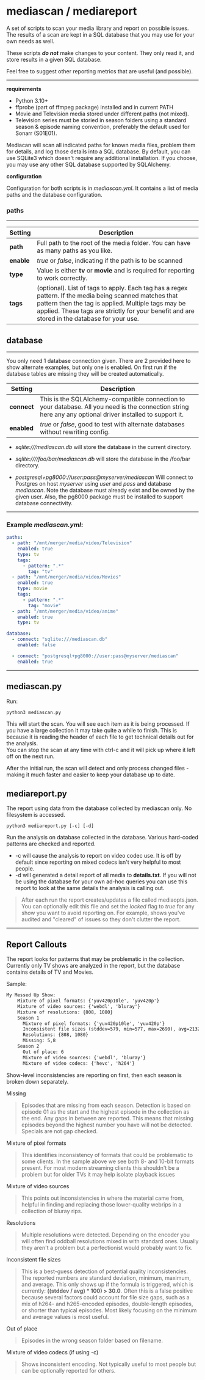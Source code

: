 
# mediascan / mediareport #

A set of scripts to scan your media library and report on possible issues.
The results of a scan are kept in a SQL database that you may use for your own needs as well.

These scripts ***do not*** make changes to your content.  They only read it, and store results in a given SQL database.

Feel free to suggest other reporting metrics that are useful (and possible).


---
**requirements**

* Python 3.10+
* ffprobe (part of ffmpeg package) installed and in current PATH
* Movie and Television media stored under different paths (not mixed).
* Television series must be storied in season folders using a standard season & episode naming convention, preferably the default used for Sonarr (S01E01).

Mediacan will scan all indicated paths for known media files, problem them for details, and log those details into a SQL database.  By default, you can use SQLite3 which doesn't require any additional installation.  If you choose, you may use any other SQL database supported by SQLAlchemy.

**configuration**

Configuration for both scripts is in _mediascan.yml_.  It contains a list of media paths and the database configuration.

### paths ###
---


|  Setting        | Description     |
|--------------|---------------------------------------|
| **path**     | Full path to the root of the media folder. You can have as many paths as you like. |
| **enable**   | _true_ or _false_, indicating if the path is to be scanned |
| **type** | Value is either **tv** or **movie** and is required for reporting to work correctly. |
| **tags** | (optional). List of tags to apply.  Each tag has a regex pattern. If the media being scanned matches that pattern then the tag is applied.  Multiple tags may be applied.  These tags are strictly for your benefit and are stored in the database for your use.  |


## database ##
---
You only need 1 database connection given.  There are 2 provided here to show alternate examples, but only one is enabled.  On first run if the database tables are missing they will be created automatically.

|  Setting        | Description     |
|--------------|---------------------------------------|
| **connect**  | This is the SQLAlchemy-compatible connection to your database. All you need is the connection string here any any optional driver installed to support it. |
| **enabled** | _true_ or _false_, good to test with alternate databases without rewriting config. |

*    *sqlite:///mediascan.db* will store the database in the current directory.

*    *sqlite:////foo/bar/mediascan.db* will store the database in the /foo/bar 
directory.
*    *postgresql+pg8000://user:pass@myserver/mediascan* Will connect to Postgres on host *myserver* using *user* and *pass* and database *mediascan*.  Note the database must already exist and be owned by the given user.  Also, the pg8000 package must be installed to support database connectivity.
---

### Example _mediascan.yml_: ###

```yaml
paths:
  - path: "/mnt/merger/media/video/Television"
    enabled: true
    type: tv
    tags:
      - pattern: ".*"
        tag: "tv"
  - path: "/mnt/merger/media/video/Movies"
    enabled: true
    type: movie
    tags:
      - pattern: ".*"
        tag: "movie"
  - path: "/mnt/merger/media/video/anime"
    enabled: true
    type: tv

database:
  - connect: "sqlite:///mediascan.db"
    enabled: false

  - connect: "postgresql+pg8000://user:pass@myserver/mediascan"
    enabled: true

```

---

## mediascan.py ##

Run:
```
python3 mediascan.py
```
This will start the scan.  You will see each item as it is being processed. If you have a large collection it may take quite a while to finish.  This is because it is reading the header of each file to get technical details out for the analysis.  
You can stop the scan at any time with ctrl-c and it will pick up where it left off on the next run.  

After the initial run, the scan will detect and only process changed files - making it much faster and easier to keep your database up to date.

## mediareport.py ##
The report using data from the database collected by mediascan only.  No filesystem is accessed.

```
python3 mediareport.py [-c] [-d]
```

Run the analysis on database collected in the database.  Various hard-coded patterns are checked and reported.

  * -c will cause the analysis to report on video codec use. It is off by default since reporting on mixed codecs isn't very helpful to most people.
  * -d will generated a detail report of all media to **details.txt**. If you will not be using the database for your own ad-hoc queries you can use this report to look at the same details the analysis is calling out.

> After each run the report creates/updates a file called mediaopts.json.  You can optionally edit this file and set the *locked* flag to *true* for any show you want to avoid reporting on.  For example, shows you've audited and "cleared" of issues so they don't clutter the report.

  ---
## Report Callouts ##

The report looks for patterns that may be problematic in the collection.  Currently only TV shows are analyzed in the report, but the database contains details of TV and Movies.

Sample:
```txt
My Messed Up Show:
    Mixture of pixel formats: {'yuv420p10le', 'yuv420p'}
    Mixture of video sources: {'webdl', 'bluray'}
    Mixture of resolutions: {808, 1080}
    Season 1
      Mixture of pixel formats: {'yuv420p10le', 'yuv420p'}
      Inconsistent file sizes (stddev=579, min=577, max=2690), avg=2132
      Resolutions: {808, 1080}
      Missing: 5,8
    Season 2
      Out of place: 6
      Mixture of video sources: {'webdl', 'bluray'}
      Mixture of video codecs: {'hevc', 'h264'}

```

Show-level inconsistencies are reporting on first, then each season is broken down separately.

Missing
> Episodes that are missing from each season.  Detection is based on episode 01 as the start and the highest episode in the collection as the end.  Any gaps in between are reported. This means that missing episodes beyond the highest number you have will not be detected.  Specials are not gap checked.

Mixture of pixel formats
> This identifies inconsistency of formats that could be problematic to some clients.  In the sample above we see both 8- and 10-bit formats present. For most modern streaming clients this shouldn't be a problem but for older TVs it may help isolate playback issues

Mixture of video sources
> This points out inconsistencies in where the material came from, helpful in finding and replacing those lower-quality webrips in a collection of bluray rips.

Resolutions
> Multiple resolutions were detected.  Depending on the encoder you will often find oddball resolutions mixed in with standard ones.  Usually they aren't a problem but a perfectionist would probably want to fix.

Inconsistent file sizes
> This is a best-guess detection of potential quality inconsistencies. The reported numbers are standard deviation, minimum, maximum, and average. This only shows up if the formula is triggered, which is currently: **((stddev / avg) * 100) > 30.0**. Often this is a false positive because several factors could account for file size gaps, such as a mix of h264- and h265-encoded episodes, double-length episodes, or shorter than typical episodes.  Most likely focusing on the minimum and average values is most useful.

Out of place
> Episodes in the wrong season folder based on filename.

Mixture of video codecs (if using -c)
> Shows inconsistent encoding. Not typically useful to most people but can be optionally reported for others.




